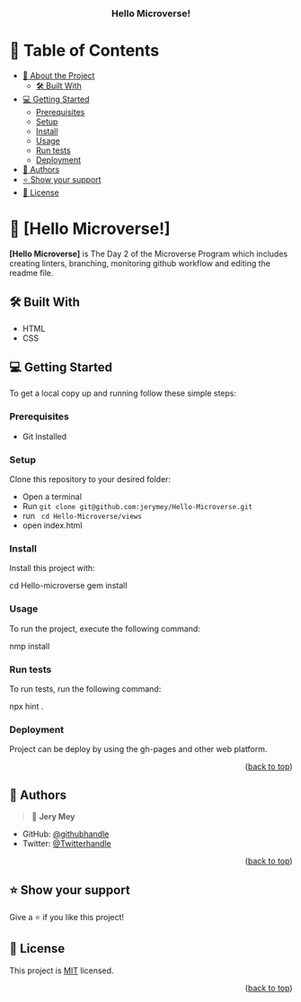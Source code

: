 <a name="readme-top"></a>


<div align="center">
  

  <h3><b>Hello Microverse!</b></h3>

</div>


# 📗 Table of Contents

- [📖 About the Project](#about-project)
  - [🛠 Built With](#built-with)
- [💻 Getting Started](#getting-started)
  - [Prerequisites](#prerequisites)
  - [Setup](#setup)
  - [Install](#install)
  - [Usage](#usage)
  - [Run tests](#run-tests)
  - [Deployment](#deployment)
- [👥 Authors](#authors)
- [⭐️ Show your support](#support)
- [📝 License](#license)


# 📖 [Hello Microverse!] <a name="about-project"></a>

**[Hello Microverse]** is The Day 2 of the Microverse Program which includes creating linters, branching, monitoring github workflow and editing the readme file.

## 🛠 Built With <a name="built-with"></a>

- HTML
- CSS


## 💻 Getting Started <a name="getting-started"></a>


To get a local copy up and running follow these simple steps:

### Prerequisites

- Git Installed


### Setup

Clone this repository to your desired folder:

- Open a terminal
- Run ```git clone git@github.com:jerymey/Hello-Microverse.git```
- run ``` cd Hello-Microverse/views```
- open index.html

### Install

Install this project with:

cd Hello-microverse
  gem install

### Usage

To run the project, execute the following command:

nmp install

### Run tests

To run tests, run the following command:

npx hint .

### Deployment

Project can be deploy by using the gh-pages and other web platform.

<p align="right">(<a href="#readme-top">back to top</a>)</p>



## 👥 Authors <a name="authors"></a>

> 👤 **Jery Mey**

- GitHub: [@githubhandle](https://github.com/jerymey)
- Twitter: [@Twitterhandle](https://twitter.com/jerymey4)

<p align="right">(<a href="#readme-top">back to top</a>)</p>


## ⭐️ Show your support <a name="support"></a>

Give a ⭐️ if you like this project!




## 📝 License <a name="license"></a>

This project is [MIT](./LICENSE) licensed.


<p align="right">(<a href="#readme-top">back to top</a>)</p>
